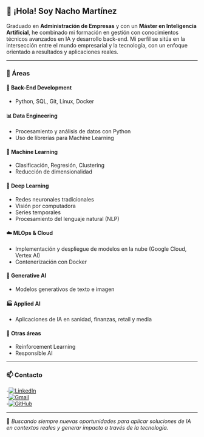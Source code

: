 ## 👋 ¡Hola! Soy Nacho Martínez

Graduado en **Administración de Empresas** y con un **Máster en Inteligencia Artificial**, he combinado mi formación en gestión con conocimientos técnicos avanzados en IA y desarrollo back-end. Mi perfil se sitúa en la intersección entre el mundo empresarial y la tecnología, con un enfoque orientado a resultados y aplicaciones reales.

---

### 🚀 Áreas

#### 🔧 Back-End Development
- Python, SQL, Git, Linux, Docker

#### 📊 Data Engineering
- Procesamiento y análisis de datos con Python  
- Uso de librerías para Machine Learning

#### 🤖 Machine Learning
- Clasificación, Regresión, Clustering  
- Reducción de dimensionalidad

#### 🧠 Deep Learning
- Redes neuronales tradicionales  
- Visión por computadora  
- Series temporales  
- Procesamiento del lenguaje natural (NLP)

#### ☁️ MLOps & Cloud
- Implementación y despliegue de modelos en la nube (Google Cloud, Vertex AI)  
- Contenerización con Docker

#### 🎨 Generative AI
- Modelos generativos de texto e imagen

#### 🏭 Applied AI
- Aplicaciones de IA en sanidad, finanzas, retail y media

#### 🎯 Otras áreas
- Reinforcement Learning  
- Responsible AI

---

### 📫 Contacto

-[![LinkedIn](https://img.shields.io/badge/🔗%20LinkedIn-blue?style=flat&logo=linkedin&logoColor=white)](https://www.linkedin.com/in/nacho-mrtz7/)  
-[![Gmail](https://img.shields.io/badge/📧%20Gmail-red?style=flat&logo=gmail&logoColor=white)](mailto:nachomartnezserrano@gmail.com)  
-[![GitHub](https://img.shields.io/badge/🐙%20GitHub-black?style=flat&logo=github)](https://github.com/nacho-mrtz)

---

🧩 *Buscando siempre nuevas oportunidades para aplicar soluciones de IA en contextos reales y generar impacto a través de la tecnología.*



